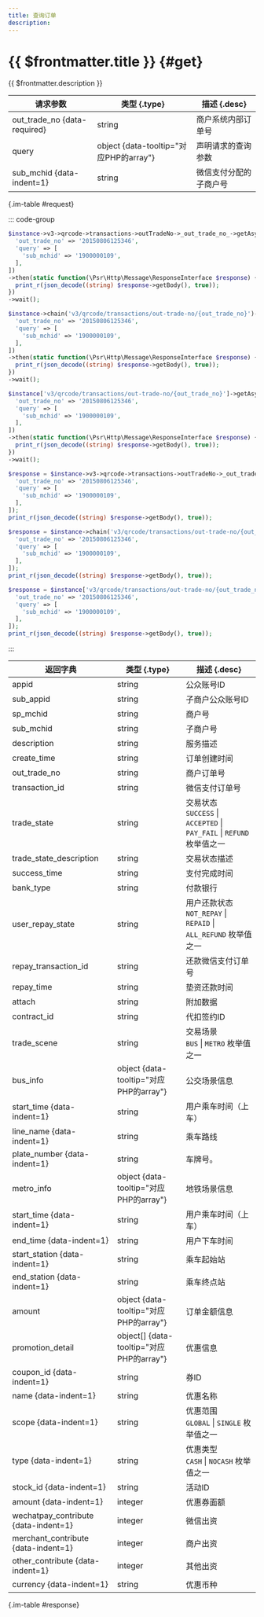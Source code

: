 ```yaml
---
title: 查询订单
description: 
---
```


# {{ $frontmatter.title }} {#get}

{{ $frontmatter.description }}

| 请求参数 | 类型 {.type} | 描述 {.desc}
| --- | --- | ---
| out_trade_no {data-required} | string | 商户系统内部订单号
| query | object {data-tooltip="对应PHP的array"} | 声明请求的查询参数
| sub_mchid {data-indent=1} | string | 微信支付分配的子商户号

{.im-table #request}

::: code-group

```php [异步纯链式]
$instance->v3->qrcode->transactions->outTradeNo->_out_trade_no_->getAsync([
  'out_trade_no' => '20150806125346',
  'query' => [
    'sub_mchid' => '1900000109',
  ],
])
->then(static function(\Psr\Http\Message\ResponseInterface $response) {
  print_r(json_decode((string) $response->getBody(), true));
})
->wait();
```

```php [异步声明式]
$instance->chain('v3/qrcode/transactions/out-trade-no/{out_trade_no}')->getAsync([
  'out_trade_no' => '20150806125346',
  'query' => [
    'sub_mchid' => '1900000109',
  ],
])
->then(static function(\Psr\Http\Message\ResponseInterface $response) {
  print_r(json_decode((string) $response->getBody(), true));
})
->wait();
```

```php [异步属性式]
$instance['v3/qrcode/transactions/out-trade-no/{out_trade_no}']->getAsync([
  'out_trade_no' => '20150806125346',
  'query' => [
    'sub_mchid' => '1900000109',
  ],
])
->then(static function(\Psr\Http\Message\ResponseInterface $response) {
  print_r(json_decode((string) $response->getBody(), true));
})
->wait();
```

```php [同步纯链式]
$response = $instance->v3->qrcode->transactions->outTradeNo->_out_trade_no_->get([
  'out_trade_no' => '20150806125346',
  'query' => [
    'sub_mchid' => '1900000109',
  ],
]);
print_r(json_decode((string) $response->getBody(), true));
```

```php [同步声明式]
$response = $instance->chain('v3/qrcode/transactions/out-trade-no/{out_trade_no}')->get([
  'out_trade_no' => '20150806125346',
  'query' => [
    'sub_mchid' => '1900000109',
  ],
]);
print_r(json_decode((string) $response->getBody(), true));
```

```php [同步属性式]
$response = $instance['v3/qrcode/transactions/out-trade-no/{out_trade_no}']->get([
  'out_trade_no' => '20150806125346',
  'query' => [
    'sub_mchid' => '1900000109',
  ],
]);
print_r(json_decode((string) $response->getBody(), true));
```

:::

| 返回字典 | 类型 {.type} | 描述 {.desc}
| --- | --- | ---
| appid | string | 公众账号ID
| sub_appid | string | 子商户公众账号ID
| sp_mchid | string | 商户号
| sub_mchid | string | 子商户号
| description | string | 服务描述
| create_time | string | 订单创建时间
| out_trade_no | string | 商户订单号
| transaction_id | string | 微信支付订单号
| trade_state | string | 交易状态<br/>`SUCCESS` \| `ACCEPTED` \| `PAY_FAIL` \| `REFUND` 枚举值之一
| trade_state_description | string | 交易状态描述
| success_time | string | 支付完成时间
| bank_type | string | 付款银行
| user_repay_state | string | 用户还款状态<br/>`NOT_REPAY` \| `REPAID` \| `ALL_REFUND` 枚举值之一
| repay_transaction_id | string | 还款微信支付订单号
| repay_time | string | 垫资还款时间
| attach | string | 附加数据
| contract_id | string | 代扣签约ID
| trade_scene | string | 交易场景<br/>`BUS` \| `METRO` 枚举值之一
| bus_info | object {data-tooltip="对应PHP的array"} | 公交场景信息
| start_time {data-indent=1} | string | 用户乘车时间（上车）
| line_name {data-indent=1} | string | 乘车路线
| plate_number {data-indent=1} | string | 车牌号。
| metro_info | object {data-tooltip="对应PHP的array"} | 地铁场景信息
| start_time {data-indent=1} | string | 用户乘车时间（上车）
| end_time {data-indent=1} | string | 用户下车时间
| start_station {data-indent=1} | string | 乘车起始站
| end_station {data-indent=1} | string | 乘车终点站
| amount | object {data-tooltip="对应PHP的array"} | 订单金额信息
| promotion_detail | object[] {data-tooltip="对应PHP的array"} | 优惠信息
| coupon_id {data-indent=1} | string | 券ID
| name {data-indent=1} | string | 优惠名称
| scope {data-indent=1} | string | 优惠范围<br/>`GLOBAL` \| `SINGLE` 枚举值之一
| type {data-indent=1} | string | 优惠类型<br/>`CASH` \| `NOCASH` 枚举值之一
| stock_id {data-indent=1} | string | 活动ID
| amount {data-indent=1} | integer | 优惠券面额
| wechatpay_contribute {data-indent=1} | integer | 微信出资
| merchant_contribute {data-indent=1} | integer | 商户出资
| other_contribute {data-indent=1} | integer | 其他出资
| currency {data-indent=1} | string | 优惠币种

{.im-table #response}
